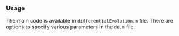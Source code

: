 ### Usage
The main code is available in `differentialEvolution.m` file. There are options to specify various parameters in the `de.m` file. 
